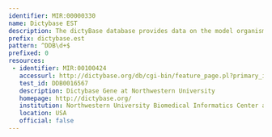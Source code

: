 ```yaml
---
identifier: MIR:00000330
name: Dictybase EST
description: The dictyBase database provides data on the model organism Dictyostelium discoideum and related species. It contains the complete genome sequence, ESTs, gene models and functional annotations. This collection references expressed sequence tag (EST) information.
prefix: dictybase.est
pattern: ^DDB\d+$
prefixed: 0
resources:
 - identifier: MIR:00100424
   accessurl: http://dictybase.org/db/cgi-bin/feature_page.pl?primary_id=${id}
   test_id: DDB0016567
   description: Dictybase Gene at Northwestern University
   homepage: http://dictybase.org/
   institution: Northwestern University Biomedical Informatics Center and Center for Genetic Medicine, Chicago, Illinois
   location: USA
   official: false
---
```


